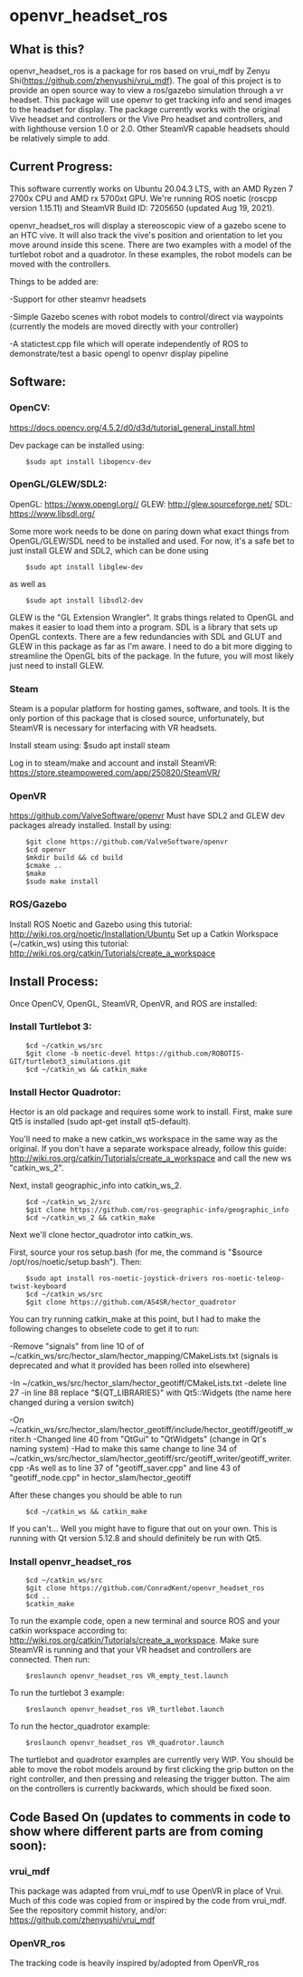 # openvr_headset_ros

## What is this?

openvr_headset_ros is a package for ros based on vrui_mdf by Zenyu Shi(https://github.com/zhenyushi/vrui_mdf). The goal of this project is to provide an open source way to view a ros/gazebo simulation through a vr headset. This package will use openvr to get tracking info and send images to the headset for display. The package currently works with the original Vive headset and controllers or the Vive Pro headset and controllers, and with lighthouse version 1.0 or 2.0. Other SteamVR capable headsets should be relatively simple to add.


## Current Progress:

This software currently works on Ubuntu 20.04.3 LTS, with an AMD Ryzen 7 2700x CPU and AMD rx 5700xt GPU. We're running ROS noetic (roscpp version 1.15.11) and SteamVR Build ID: 7205650 (updated Aug 19, 2021).

openvr_headset_ros will display a stereoscopic view of a gazebo scene to an HTC vive. It will also track the vive's position and orientation to let you move around inside this scene. There are two examples with a model of the turtlebot robot and a quadrotor. In these examples, the robot models can be moved with the controllers.

Things to be added are:

-Support for other steamvr headsets

-Simple Gazebo scenes with robot models to control/direct via waypoints (currently the models are moved directly with your controller)

-A statictest.cpp file which will operate independently of ROS to demonstrate/test a basic opengl to openvr display pipeline

## Software:


### OpenCV:

https://docs.opencv.org/4.5.2/d0/d3d/tutorial_general_install.html

Dev package can be installed using:

		$sudo apt install libopencv-dev


### OpenGL/GLEW/SDL2:

OpenGL: https://www.opengl.org//
GLEW: http://glew.sourceforge.net/
SDL: https://www.libsdl.org/

Some more work needs to be done on paring down what exact things from OpenGL/GLEW/SDL need to be installed and used. For now, it's a safe bet to just install GLEW and SDL2, which can be done using

		$sudo apt install libglew-dev
	
as well as

		$sudo apt install libsdl2-dev

GLEW is the "GL Extension Wrangler". It grabs things related to OpenGL and makes it easier to load them into a program. SDL is a library that sets up OpenGL contexts. There are a few redundancies with SDL and GLUT and GLEW in this package as far as I'm aware. I need to do a bit more digging to streamline the OpenGL bits of the package. In the future, you will most likely just need to install GLEW.

### Steam

Steam is a popular platform for hosting games, software, and tools. It is the only portion of this package that is closed source, unfortunately, but SteamVR is necessary for interfacing with VR headsets.

Install steam using:
		$sudo apt install steam
		
Log in to steam/make and account and install SteamVR: https://store.steampowered.com/app/250820/SteamVR/

### OpenVR

https://github.com/ValveSoftware/openvr
Must have SDL2 and GLEW dev packages already installed.
Install by using:

		$git clone https://github.com/ValveSoftware/openvr
		$cd openvr
		$mkdir build && cd build
		$cmake ..
		$make
		$sudo make install
		
### ROS/Gazebo

Install ROS Noetic and Gazebo using this tutorial: http://wiki.ros.org/noetic/Installation/Ubuntu
Set up a Catkin Workspace (~/catkin_ws) using this tutorial: http://wiki.ros.org/catkin/Tutorials/create_a_workspace

## Install Process:

Once OpenCV, OpenGL, SteamVR, OpenVR, and ROS are installed:

### Install Turtlebot 3:

		$cd ~/catkin_ws/src
		$git clone -b noetic-devel https://github.com/ROBOTIS-GIT/turtlebot3_simulations.git
		$cd ~/catkin_ws && catkin_make
		
### Install Hector Quadrotor:

Hector is an old package and requires some work to install. First, make sure Qt5 is installed (sudo apt-get install qt5-default).

You'll need to make a new catkin_ws workspace in the same way as the original. If you don't have a separate workspace already, follow this guide: http://wiki.ros.org/catkin/Tutorials/create_a_workspace and call the new ws "catkin_ws_2".

Next, install geographic_info into catkin_ws_2.

		$cd ~/catkin_ws_2/src
		$git clone https://github.com/ros-geographic-info/geographic_info
		$cd ~/catkin_ws_2 && catkin_make
		
Next we'll clone hector_quadrotor into catkin_ws.

First, source your ros setup.bash (for me, the command is "$source /opt/ros/noetic/setup.bash"). Then:

		$sudo apt install ros-noetic-joystick-drivers ros-noetic-teleop-twist-keyboard
		$cd ~/catkin_ws/src
		$git clone https://github.com/AS4SR/hector_quadrotor
		
You can try running catkin_make at this point, but I had to make the following changes to obselete code to get it to run:

-Remove "signals" from line 10 of of ~/catkin_ws/src/hector_slam/hector_mapping/CMakeLists.txt (signals is deprecated and what it provided has been rolled into elsewhere)

-In ~/catkin_ws/src/hector_slam/hector_geotiff/CMakeLists.txt
	-delete line 27
	-in line 88 replace "${QT_LIBRARIES}" with Qt5::Widgets (the name here changed during a version switch)

-On ~/catkin_ws/src/hector_slam/hector_geotiff/include/hector_geotiff/geotiff_writer.h
	-Changed line 40 from "QtGui" to "QtWidgets" (change in Qt's naming system)
	-Had to make this same change to line 34 of ~/catkin_ws/src/hector_slam/hector_geotiff/src/geotiff_writer/geotiff_writer.cpp
	-As well as to line 37 of "geotiff_saver.cpp" and line 43 of "geotiff_node.cpp" in hector_slam/hector_geotiff

After these changes you should be able to run

		$cd ~/catkin_ws && catkin_make
		
If you can't... Well you might have to figure that out on your own. This is running with Qt version 5.12.8 and should definitely be run with Qt5.

### Install openvr_headset_ros

		$cd ~/catkin_ws/src
		$git clone https://github.com/ConradKent/openvr_headset_ros
		$cd ..
		$catkin_make
		
To run the example code, open a new terminal and source ROS and your catkin workspace according to: http://wiki.ros.org/catkin/Tutorials/create_a_workspace. Make sure SteamVR is running and that your VR headset and controllers are connected. Then run:

		$roslaunch openvr_headset_ros VR_empty_test.launch
		
To run the turtlebot 3 example:

		$roslaunch openvr_headset_ros VR_turtlebot.launch

To run the hector_quadrotor example:

		$roslaunch openvr_headset_ros VR_quadrotor.launch

The turtlebot and quadrotor examples are currently very WIP. You should be able to move the robot models around by first clicking the grip button on the right controller, and then pressing and releasing the trigger button. The aim on the controllers is currently backwards, which should be fixed soon.

## Code Based On (updates to comments in code to show where different parts are from coming soon):

### vrui_mdf
This package was adapted from vrui_mdf to use OpenVR in place of Vrui.
Much of this code was copied from or inspired by the code from vrui_mdf.
See the repository commit history, and/or: https://github.com/zhenyushi/vrui_mdf

### OpenVR_ros
The tracking code is heavily inspired by/adopted from OpenVR_ros

